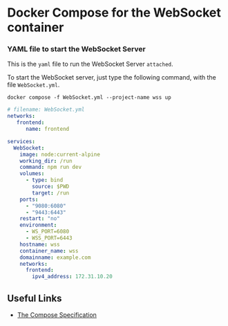 # Docker Compose for the WebSocket container

### YAML file to start the WebSocket Server

This is the `yaml` file to run the WebSocket Server `attached`.

To start the WebSocket server, just type the following command, with the file `WebSocket.yml`.

```command
docker compose -f WebSocket.yml --project-name wss up
```

```yaml
# filename: WebSocket.yml
networks:
   frontend:
      name: frontend

services:
  WebSocket:
    image: node:current-alpine
    working_dir: /run
    command: npm run dev
    volumes:
      - type: bind
        source: $PWD
        target: /run
    ports:
      - "9080:6080"
      - "9443:6443"
    restart: "no"
    environment:
      - WS_PORT=6080
      - WSS_PORT=6443
    hostname: wss
    container_name: wss
    domainname: example.com
    networks:
      frontend:
        ipv4_address: 172.31.10.20
```

## Useful Links

- [The Compose Specification](https://github.com/compose-spec/compose-spec/blob/master/spec.md)
